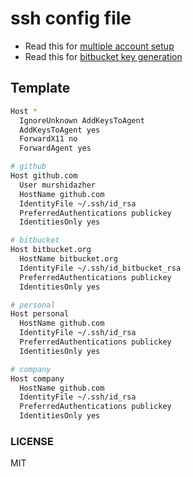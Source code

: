 # ssh config file

- Read this for [multiple account setup](https://stackoverflow.com/questions/2419566/best-way-to-use-multiple-ssh-private-keys-on-one-client)
- Read this for [bitbucket key generation](https://support.atlassian.com/bitbucket-cloud/docs/set-up-an-ssh-key/)

## Template

```sh
Host *
  IgnoreUnknown AddKeysToAgent
  AddKeysToAgent yes
  ForwardX11 no
  ForwardAgent yes

# github
Host github.com
  User murshidazher
  HostName github.com
  IdentityFile ~/.ssh/id_rsa
  PreferredAuthentications publickey
  IdentitiesOnly yes

# bitbucket
Host bitbucket.org
  HostName bitbucket.org
  IdentityFile ~/.ssh/id_bitbucket_rsa
  PreferredAuthentications publickey
  IdentitiesOnly yes

# personal
Host personal
  HostName github.com
  IdentityFile ~/.ssh/id_rsa
  PreferredAuthentications publickey
  IdentitiesOnly yes

# company
Host company
  HostName github.com
  IdentityFile ~/.ssh/id_rsa
  PreferredAuthentications publickey
  IdentitiesOnly yes
```

### LICENSE

MIT
